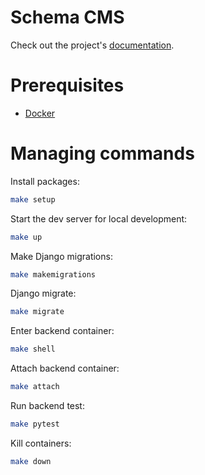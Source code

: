 # Schema CMS

Check out the project's [documentation](https://github.com/schemadesign/schema_cms).

# Prerequisites

- [Docker](https://docs.docker.com/docker-for-mac/install/)  

# Managing commands

Install packages:

```bash
make setup
```

Start the dev server for local development:

```bash
make up
```

Make Django migrations:

```bash
make makemigrations
```

Django migrate:

```bash
make migrate
```

Enter backend container:

```bash
make shell
```

Attach backend container:

```bash
make attach
```

Run backend test:

```bash
make pytest
```

Kill containers:

```bash
make down
```

